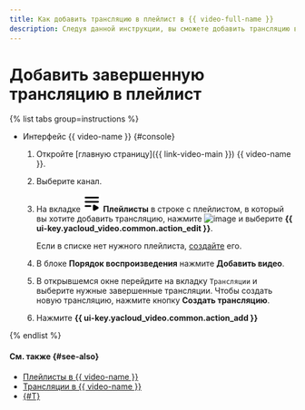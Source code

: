 ```yaml
---
title: Как добавить трансляцию в плейлист в {{ video-full-name }}
description: Следуя данной инструкции, вы сможете добавить трансляцию в плейлист в сервисе {{ video-name }}.
---
```


# Добавить завершенную трансляцию в плейлист

{% list tabs group=instructions %}

- Интерфейс {{ video-name }} {#console}

  1. Откройте [главную страницу]({{ link-video-main }}) {{ video-name }}.
  1. Выберите канал.
  1. На вкладке ![image](../../../_assets/console-icons/bars-play.svg) **Плейлисты** в строке с плейлистом, в который вы хотите добавить трансляцию, нажмите ![image](../../../_assets/console-icons/ellipsis.svg) и выберите **{{ ui-key.yacloud_video.common.action_edit }}**. 
  
     Если в списке нет нужного плейлиста, [создайте](../playlists/create.md) его.

  1. В блоке **Порядок воспроизведения** нажмите **Добавить видео**.
  1. В открывшемся окне перейдите на вкладку `Трансляции` и выберите нужные завершенные трансляции. Чтобы создать новую трансляцию, нажмите кнопку **Создать трансляцию**.
  1. Нажмите **{{ ui-key.yacloud_video.common.action_add }}**

{% endlist %}

#### См. также {#see-also}

* [Плейлисты в {{ video-name }}](../../concepts/playlists.md)
* [Трансляции в {{ video-name }}](../../concepts/streams.md)
* [{#T}](../playlists/get-link.md)